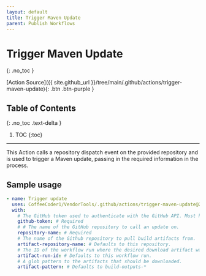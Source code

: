 ```yaml
---
layout: default
title: Trigger Maven Update
parent: Publish Workflows
---
```


# Trigger Maven Update
{: .no_toc }

[Action Source]({{ site.github_url }}/tree/main/.github/actions/trigger-maven-update){: .btn .btn-purple }

## Table of Contents
{: .no_toc .text-delta }

1. TOC
{:toc}

---

This Action calls a repository dispatch event on the provided repository and is used to trigger a Maven update, passing in the required information in the process.

## Sample usage

```yml
- name: Trigger update
  uses: CoffeeCoder1/VendorTools/.github/actions/trigger-maven-update@2025.0.3
  with:
    # The GitHub token used to authenticate with the GitHub API. Must have write access to the repository that you are calling.
    github-token: # Required
    # # The name of the GitHub repository to call an update on.
    repository-name: # Required
    # The name of the Github repository to pull build artifacts from.
    artifact-repository-name: # Defaults to this repository.
    # The ID of the workflow run where the desired download artifact was uploaded from.
    artifact-run-id: # Defaults to this workflow run.
    # A glob pattern to the artifacts that should be downloaded.
    artifact-pattern: # Defaults to build-outputs-*
```
